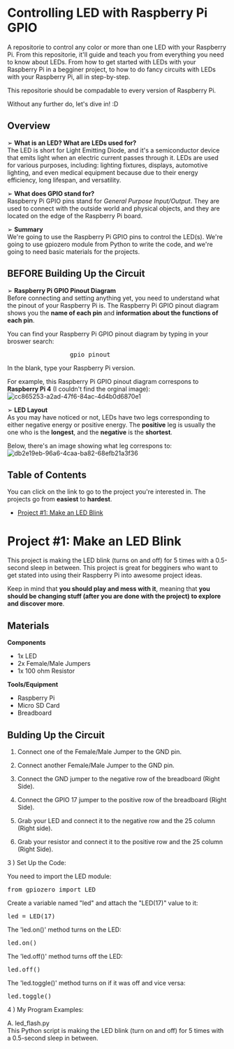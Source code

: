 # Controlling LED with Raspberry Pi GPIO
A repositorie to control any color or more than one LED with your Raspberry Pi. From this repositorie, it'll guide and teach you from everything you need to know about LEDs. From how to get started with LEDs with your Raspberry Pi in a begginer project, to how to do fancy circuits with LEDs with your Raspberry Pi, all in step-by-step.

This repositorie should be compadable to every version of Raspberry Pi. 

Without any further do, let's dive in! :D

## Overview
➢ **What is an LED? What are LEDs used for?** <br>
The LED is short for Light Emitting Diode, and it's a semiconductor device that emits light when an electric current passes through it. LEDs are used for various purposes, including: lighting fixtures, displays, automotive lighting, and even medical equipment because due to their energy efficiency, long lifespan, and versatility.

➢ **What does GPIO stand for?** <br>
Raspberry Pi GPIO pins stand for _General Purpose Input/Output_. They are used to connect with the outside world and physical objects, and they are located on the edge of the Raspberry Pi board.

➢ **Summary** <br>
We're going to use the Raspberry Pi GPIO pins to control the LED(s). We're going to use gpiozero module from Python to write the code, and we're going to need basic materials for the projects.


## BEFORE Building Up the Circuit
➢ **Raspberry Pi GPIO Pinout Diagram** <br>
Before connecting and setting anything yet, you need to understand what the pinout of your Raspberry Pi is. The Raspberry Pi GPIO pinout diagram shows you the **name of each pin** and  **information about the functions of each pin**.

You can find your Raspberry Pi GPIO pinout diagram by typing in your broswer search:

<pre>
________________ gpio pinout
</pre>

In the blank, type your Raspberry Pi version.

For example, this Raspberry Pi GPIO pinout diagram correspons to **Raspberry Pi 4** (I couldn't find the orginal image):
![cc865253-a2ad-47f6-84ac-4d4b0d6870e1](https://github.com/user-attachments/assets/89ba31d4-9e08-4d9a-b6da-f717cf7cc9cb)

➢ **LED Layout** <br>
As you may have noticed or not, LEDs have two legs corresponding to either negative energy or positive energy. The **positive** leg is usually the one who is the **longest**, and the **negative** is the **shortest**. 

Below, there's an image showing what leg correspons to:
![db2e19eb-96a6-4caa-ba82-68efb21a3f36](https://github.com/user-attachments/assets/39a64e84-8301-4dfa-8065-61fde7802af4)

## Table of Contents
You can click on the link to go to the project you're interested in. The projects go from **easiest** to **hardest**.

- [Project #1: Make an LED Blink](#project-1-make-an-led-blink)

# Project #1: Make an LED Blink
This project is making the LED blink (turns on and off) for 5 times with a 0.5-second sleep in between. This project is great for begginers who want to get stated into using their Raspberry Pi into awesome project ideas. 

Keep in mind that **you should play and mess with it**, meaning that **you should be changing stuff (after you are done with the project) to explore and discover more**. 

## Materials
**Components** <br>
- 1x LED
- 2x Female/Male Jumpers
- 1x 100 ohm Resistor

**Tools/Equipment** <br>
- Raspberry Pi
- Micro SD Card
- Breadboard
  
## Bulding Up the Circuit
1. Connect one of the Female/Male Jumper to the GND pin.

2. Connect another Female/Male Jumper to the GND pin.

3. Connect the GND jumper to the negative row of the breadboard (Right Side).

4. Connect the GPIO 17 jumper to the positive row of the breadboard (Right Side).

5. Grab your LED and connect it to the negative row and the 25 column (Right side).

6. Grab your resistor and connect it to the positive row and the 25 column (Right Side).

3 ) Set Up the Code:

You need to import the LED module:
<pre>
from gpiozero import LED
</pre>

Create a variable named "led" and attach the "LED(17)" value to it:
<pre>
led = LED(17)
</pre>

The 'led.on()' method turns on the LED:
<pre>
led.on()
</pre>
   
The 'led.off()' method turns off the LED:
<pre>
led.off()
</pre>

The 'led.toggle()' method turns on if it was off and vice versa:
<pre>
led.toggle()
</pre>

4 ) My Program Examples:

A. led_flash.py <br>
This Python script is making the LED blink (turn on and off) for 5 times with a 0.5-second sleep in between. 
